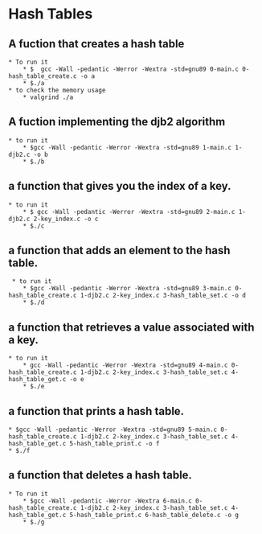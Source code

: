 # Hash Tables

## A fuction  that creates a hash table
	* To run it 
		* $  gcc -Wall -pedantic -Werror -Wextra -std=gnu89 0-main.c 0-hash_table_create.c -o a
		* $./a
	* to check the memory usage
		* valgrind ./a
## A fuction implementing the djb2 algorithm
 	* to run it
 		* $gcc -Wall -pedantic -Werror -Wextra -std=gnu89 1-main.c 1-djb2.c -o b
 		* $./b

## a function that gives you the index of a key.
	* to run it
		* $ gcc -Wall -pedantic -Werror -Wextra -std=gnu89 2-main.c 1-djb2.c 2-key_index.c -o c
		* $./c
## a function that adds an element to the hash table.
	 * to run it
	 	* $gcc -Wall -pedantic -Werror -Wextra -std=gnu89 3-main.c 0-hash_table_create.c 1-djb2.c 2-key_index.c 3-hash_table_set.c -o d
	 	* $./d
## a function that retrieves a value associated with a key.
	* to run it
		* gcc -Wall -pedantic -Werror -Wextra -std=gnu89 4-main.c 0-hash_table_create.c 1-djb2.c 2-key_index.c 3-hash_table_set.c 4-hash_table_get.c -o e
		* $./e
##  a function that prints a hash table.
	* $gcc -Wall -pedantic -Werror -Wextra -std=gnu89 5-main.c 0-hash_table_create.c 1-djb2.c 2-key_index.c 3-hash_table_set.c 4-hash_table_get.c 5-hash_table_print.c -o f
	* $./f 
##  a function that deletes a hash table.

	* To run it
		* $gcc -Wall -pedantic -Werror -Wextra 6-main.c 0-hash_table_create.c 1-djb2.c 2-key_index.c 3-hash_table_set.c 4-hash_table_get.c 5-hash_table_print.c 6-hash_table_delete.c -o g
		* $./g